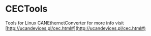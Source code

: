 # CECTools
Tools for Linux CANEthernetConverter for more info visit [http://ucandevices.pl/cec.html#](http://ucandevices.pl/cec.html#)
